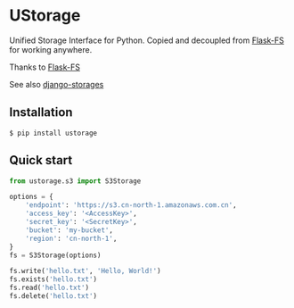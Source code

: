 UStorage
========

Unified Storage Interface for Python.
Copied and decoupled from [Flask-FS](https://github.com/noirbizarre/flask-fs) for working anywhere.

Thanks to [Flask-FS](https://github.com/noirbizarre/flask-fs)

See also [django-storages](https://github.com/jschneier/django-storages)

## Installation

```
$ pip install ustorage
```

## Quick start

```python
from ustorage.s3 import S3Storage

options = {
    'endpoint': 'https://s3.cn-north-1.amazonaws.com.cn',
    'access_key': '<AccessKey>',
    'secret_key': '<SecretKey>',
    'bucket': 'my-bucket',
    'region': 'cn-north-1',
}
fs = S3Storage(options)

fs.write('hello.txt', 'Hello, World!')
fs.exists('hello.txt')
fs.read('hello.txt')
fs.delete('hello.txt')
```
